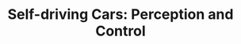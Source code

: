 ---
title: "Self-driving Cars: Perception and Control"
collection: publications
permalink: /publication/frame-interpolation-cg
date:
venue: 
authors: "2021 Fall; 2023 Spring"
uri: 
arxiv: 
bibtex:  
pdf: 
teaser: images/kitti.png
---